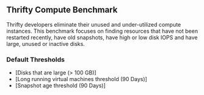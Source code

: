 ## Thrifty Compute Benchmark

Thrifty developers eliminate their unused and under-utilized compute instances. This benchmark focuses on finding resources that have not been restarted recently, have old snapshots, have high or low disk IOPS and have large, unused or inactive disks.

### Default Thresholds

- [Disks that are large (> 100 GB)]
- [Long running virtual machines threshold (90 Days)]
- [Snapshot age threshold (90 Days)]